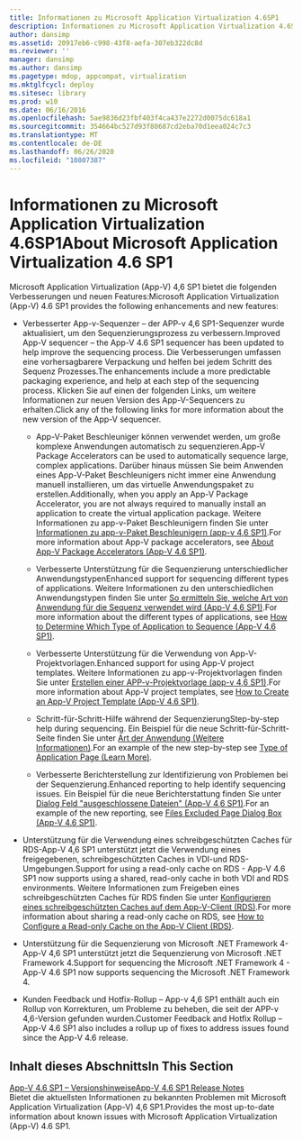 ```yaml
---
title: Informationen zu Microsoft Application Virtualization 4.6SP1
description: Informationen zu Microsoft Application Virtualization 4.6SP1
author: dansimp
ms.assetid: 20917eb6-c998-43f8-aefa-307eb322dc8d
ms.reviewer: ''
manager: dansimp
ms.author: dansimp
ms.pagetype: mdop, appcompat, virtualization
ms.mktglfcycl: deploy
ms.sitesec: library
ms.prod: w10
ms.date: 06/16/2016
ms.openlocfilehash: 5ae9836d23fbf403f4ca437e2272d0075dc618a1
ms.sourcegitcommit: 354664bc527d93f80687cd2eba70d1eea024c7c3
ms.translationtype: MT
ms.contentlocale: de-DE
ms.lasthandoff: 06/26/2020
ms.locfileid: "10807387"
---
```

# <span data-ttu-id="fc678-103">Informationen zu Microsoft Application Virtualization 4.6SP1</span><span class="sxs-lookup"><span data-stu-id="fc678-103">About Microsoft Application Virtualization 4.6 SP1</span></span>


<span data-ttu-id="fc678-104">Microsoft Application Virtualization (App-V) 4,6 SP1 bietet die folgenden Verbesserungen und neuen Features:</span><span class="sxs-lookup"><span data-stu-id="fc678-104">Microsoft Application Virtualization (App-V) 4.6 SP1 provides the following enhancements and new features:</span></span>

-   <span data-ttu-id="fc678-105">Verbesserter App-v-Sequenzer – der APP-v 4,6 SP1-Sequenzer wurde aktualisiert, um den Sequenzierungsprozess zu verbessern.</span><span class="sxs-lookup"><span data-stu-id="fc678-105">Improved App-V sequencer – the App-V 4.6 SP1 sequencer has been updated to help improve the sequencing process.</span></span> <span data-ttu-id="fc678-106">Die Verbesserungen umfassen eine vorhersagbarere Verpackung und helfen bei jedem Schritt des Sequenz Prozesses.</span><span class="sxs-lookup"><span data-stu-id="fc678-106">The enhancements include a more predictable packaging experience, and help at each step of the sequencing process.</span></span> <span data-ttu-id="fc678-107">Klicken Sie auf einen der folgenden Links, um weitere Informationen zur neuen Version des App-V-Sequencers zu erhalten.</span><span class="sxs-lookup"><span data-stu-id="fc678-107">Click any of the following links for more information about the new version of the App-V sequencer.</span></span>

    -   <span data-ttu-id="fc678-108">App-V-Paket Beschleuniger können verwendet werden, um große komplexe Anwendungen automatisch zu sequenzieren.</span><span class="sxs-lookup"><span data-stu-id="fc678-108">App-V Package Accelerators can be used to automatically sequence large, complex applications.</span></span> <span data-ttu-id="fc678-109">Darüber hinaus müssen Sie beim Anwenden eines App-V-Paket Beschleunigers nicht immer eine Anwendung manuell installieren, um das virtuelle Anwendungspaket zu erstellen.</span><span class="sxs-lookup"><span data-stu-id="fc678-109">Additionally, when you apply an App-V Package Accelerator, you are not always required to manually install an application to create the virtual application package.</span></span> <span data-ttu-id="fc678-110">Weitere Informationen zu app-v-Paket Beschleunigern finden Sie unter [Informationen zu app-v-Paket Beschleunigern (app-v 4,6 SP1)](about-app-v-package-accelerators--app-v-46-sp1-.md).</span><span class="sxs-lookup"><span data-stu-id="fc678-110">For more information about App-V package accelerators, see [About App-V Package Accelerators (App-V 4.6 SP1)](about-app-v-package-accelerators--app-v-46-sp1-.md).</span></span>

    -   <span data-ttu-id="fc678-111">Verbesserte Unterstützung für die Sequenzierung unterschiedlicher Anwendungstypen</span><span class="sxs-lookup"><span data-stu-id="fc678-111">Enhanced support for sequencing different types of applications.</span></span> <span data-ttu-id="fc678-112">Weitere Informationen zu den unterschiedlichen Anwendungstypen finden Sie unter [So ermitteln Sie, welche Art von Anwendung für die Sequenz verwendet wird (App-V 4,6 SP1)](how-to-determine-which-type-of-application-to-sequence---app-v-46-sp1-.md).</span><span class="sxs-lookup"><span data-stu-id="fc678-112">For more information about the different types of applications, see [How to Determine Which Type of Application to Sequence (App-V 4.6 SP1)](how-to-determine-which-type-of-application-to-sequence---app-v-46-sp1-.md).</span></span>

    -   <span data-ttu-id="fc678-113">Verbesserte Unterstützung für die Verwendung von App-V-Projektvorlagen.</span><span class="sxs-lookup"><span data-stu-id="fc678-113">Enhanced support for using App-V project templates.</span></span> <span data-ttu-id="fc678-114">Weitere Informationen zu app-v-Projektvorlagen finden Sie unter [Erstellen einer APP-v-Projektvorlage (app-v 4,6 SP1)](how-to-create-an-app-v-project-template--app-v-46-sp1-.md).</span><span class="sxs-lookup"><span data-stu-id="fc678-114">For more information about App-V project templates, see [How to Create an App-V Project Template (App-V 4.6 SP1)](how-to-create-an-app-v-project-template--app-v-46-sp1-.md).</span></span>

    -   <span data-ttu-id="fc678-115">Schritt-für-Schritt-Hilfe während der Sequenzierung</span><span class="sxs-lookup"><span data-stu-id="fc678-115">Step-by-step help during sequencing.</span></span> <span data-ttu-id="fc678-116">Ein Beispiel für die neue Schritt-für-Schritt-Seite finden Sie unter [Art der Anwendung (Weitere Informationen)](type-of-application-page--learn-more-.md).</span><span class="sxs-lookup"><span data-stu-id="fc678-116">For an example of the new step-by-step see [Type of Application Page (Learn More)](type-of-application-page--learn-more-.md).</span></span>

    -   <span data-ttu-id="fc678-117">Verbesserte Berichterstellung zur Identifizierung von Problemen bei der Sequenzierung.</span><span class="sxs-lookup"><span data-stu-id="fc678-117">Enhanced reporting to help identify sequencing issues.</span></span> <span data-ttu-id="fc678-118">Ein Beispiel für die neue Berichterstattung finden Sie unter [Dialog Feld "ausgeschlossene Dateien" (App-V 4,6 SP1)](files-excluded-page-dialog-box--app-v-46-sp1-.md).</span><span class="sxs-lookup"><span data-stu-id="fc678-118">For an example of the new reporting, see [Files Excluded Page Dialog Box (App-V 4.6 SP1)](files-excluded-page-dialog-box--app-v-46-sp1-.md).</span></span>

-   <span data-ttu-id="fc678-119">Unterstützung für die Verwendung eines schreibgeschützten Caches für RDS-App-V 4,6 SP1 unterstützt jetzt die Verwendung eines freigegebenen, schreibgeschützten Caches in VDI-und RDS-Umgebungen.</span><span class="sxs-lookup"><span data-stu-id="fc678-119">Support for using a read-only cache on RDS - App-V 4.6 SP1 now supports using a shared, read-only cache in both VDI and RDS environments.</span></span> <span data-ttu-id="fc678-120">Weitere Informationen zum Freigeben eines schreibgeschützten Caches für RDS finden Sie unter [Konfigurieren eines schreibgeschützten Caches auf dem App-V-Client (RDS)](how-to-configure-a-read-only-cache-on-the-app-v-client--rds--sp1.md).</span><span class="sxs-lookup"><span data-stu-id="fc678-120">For more information about sharing a read-only cache on RDS, see [How to Configure a Read-only Cache on the App-V Client (RDS)](how-to-configure-a-read-only-cache-on-the-app-v-client--rds--sp1.md).</span></span>

-   <span data-ttu-id="fc678-121">Unterstützung für die Sequenzierung von Microsoft .NET Framework 4-App-V 4,6 SP1 unterstützt jetzt die Sequenzierung von Microsoft .NET Framework 4.</span><span class="sxs-lookup"><span data-stu-id="fc678-121">Support for sequencing the Microsoft .NET Framework 4 - App-V 4.6 SP1 now supports sequencing the Microsoft .NET Framework 4.</span></span>

-   <span data-ttu-id="fc678-122">Kunden Feedback und Hotfix-Rollup – App-v 4,6 SP1 enthält auch ein Rollup von Korrekturen, um Probleme zu beheben, die seit der APP-v 4,6-Version gefunden wurden.</span><span class="sxs-lookup"><span data-stu-id="fc678-122">Customer Feedback and Hotfix Rollup – App-V 4.6 SP1 also includes a rollup up of fixes to address issues found since the App-V 4.6 release.</span></span>

## <span data-ttu-id="fc678-123">Inhalt dieses Abschnitts</span><span class="sxs-lookup"><span data-stu-id="fc678-123">In This Section</span></span>


<a href="" id="app-v-4-6-sp1-release-notes"></a>[<span data-ttu-id="fc678-124">App-V 4.6 SP1 – Versionshinweise</span><span class="sxs-lookup"><span data-stu-id="fc678-124">App-V 4.6 SP1 Release Notes</span></span>](app-v-46-sp1-release-notes.md)  
<span data-ttu-id="fc678-125">Bietet die aktuellsten Informationen zu bekannten Problemen mit Microsoft Application Virtualization (App-V) 4,6 SP1.</span><span class="sxs-lookup"><span data-stu-id="fc678-125">Provides the most up-to-date information about known issues with Microsoft Application Virtualization (App-V) 4.6 SP1.</span></span>

 

 





